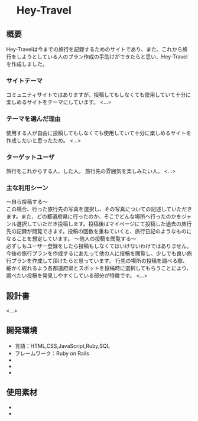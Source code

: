 # 　Hey-Travel

## 概要
Hey-Travelは今までの旅行を記録するためのサイトであり、また、これから旅行をしようとしている人のプラン作成の手助けができたらと思い、Hey-Travelを作成しました。
### サイトテーマ
コミュニティサイトではありますが、投稿してもしなくても使用していて十分に楽しめるサイトをテーマにしています。
<...>

### テーマを選んだ理由
使用する人が自由に投稿してもしなくても使用していて十分に楽しめるサイトを作成したいと思ったため。
<...>

### ターゲットユーザ
旅行をこれからする人、した人。
旅行先の雰囲気を楽しみたい人。
<...>

### 主な利用シーン
〜自ら投稿する〜                                                                                                                                             
この場合、行った旅行先の写真を選択し、その写真についての記述していただきます。また、どの都道府県に行ったのか、そこでどんな場所へ行ったのかをジャンル選択していただき投稿します。投稿後はマイページにて投稿した過去の旅行先の記録が閲覧できます。投稿の回数を重ねていくと、旅行日記のようなものになることを想定しています。
〜他人の投稿を閲覧する〜                                                                                                                                     
必ずしもユーザー登録をしたら投稿もしなくてはいけないわけではありません。今後の旅行プランを作成するにあたって他の人に投稿を閲覧し、少しでも良い旅行プランを作成して頂けたらと思っています。
行先の場所の投稿を調べる際、細かく絞れるよう各都道府県とスポットを投稿時に選択してもらうことにより、調べたい投稿を発見しやすくしている部分が特徴です。
<...>

## 設計書
<...>

## 開発環境 
- 言語：HTML,CSS,JavaScript,Ruby,SQL
- フレームワーク：Ruby on Rails
- 
- 
-

## 使用素材
- 
- 
